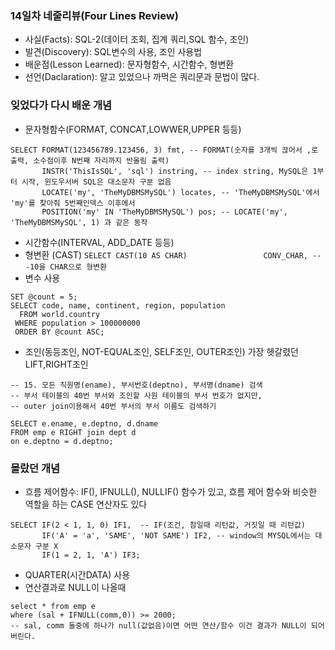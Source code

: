 ### **14일차 네줄리뷰(Four Lines Review)** ###
- 사실(Facts): SQL-2(데이터 조회, 집계 쿼리,SQL 함수, 조인)
- 발견(Discovery): SQL변수의 사용, 조인 사용법
- 배운점(Lesson Learned): 문자형함수, 시간함수, 형변환 
- 선언(Daclaration): 알고 있었으나 까먹은 쿼리문과 문법이 많다.  

### 잊었다가 다시 배운 개념  ###
- 문자형함수(FORMAT, CONCAT,LOWWER,UPPER 등등)
```
SELECT FORMAT(123456789.123456, 3) fmt, -- FORMAT(숫자를 3개씩 끊어서 ,로 출력, 소수점이후 N번째 자리까지 반올림 출력)
       INSTR('ThisIsSQL', 'sql') instring, -- index string, MySQL은 1부터 시작, 윈도우서버 SQL은 대소문자 구분 없음 
       LOCATE('my', 'TheMyDBMSMySQL') locates, -- 'TheMyDBMSMySQL'에서 'my'를 찾아줘 5번째인덱스 이후에서 
       POSITION('my' IN 'TheMyDBMSMySQL') pos; -- LOCATE('my', 'TheMyDBMSMySQL', 1) 과 같은 동작
```  
- 시간함수(INTERVAL, ADD_DATE 등등)
- 형변환 (CAST) ```SELECT CAST(10 AS CHAR)                 CONV_CHAR, ---10을 CHAR으로 형변환```
- 변수 사용
```
SET @count = 5;
SELECT code, name, continent, region, population
  FROM world.country
 WHERE population > 100000000
 ORDER BY @count ASC;
```
- 조인(동등조인, NOT-EQUAL조인, SELF조인, OUTER조인) 가장 헷갈렸던 LIFT,RIGHT조인
```
-- 15. 모든 직원명(ename), 부서번호(deptno), 부서명(dname) 검색
-- 부서 테이블의 40번 부서와 조인할 사원 테이블의 부서 번호가 없지만,
-- outer join이용해서 40번 부서의 부서 이름도 검색하기 

SELECT e.ename, e.deptno, d.dname
FROM emp e RIGHT join dept d
on e.deptno = d.deptno;
```
  
### 몰랐던 개념 ###
- 흐름 제어함수: IF(), IFNULL(), NULLIF() 함수가 있고, 흐름 제어 함수와 비슷한 역할을 하는 CASE 연산자도 있다
```
SELECT IF(2 < 1, 1, 0) IF1,  -- IF(조건, 참일때 리턴값, 거짓일 때 리턴값)
       IF('A' = 'a', 'SAME', 'NOT SAME') IF2, -- window의 MYSQL에서는 대소문자 구분 X 
       IF(1 = 2, 1, 'A') IF3;
```
- QUARTER(시간DATA) 사용
- 연산결과로 NULL이 나올때
```
select * from emp e
where (sal + IFNULL(comm,0)) >= 2000;
-- sal, comm 둘중에 하나가 null(값없음)이면 어떤 연산/함수 이건 결과가 NULL이 되어버린다.
```
